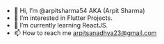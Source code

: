 - 👋 Hi, I’m @arpitsharma54 AKA (Arpit Sharma)
- 👀 I’m interested in Flutter Projects.
- 🌱 I’m currently learning ReactJS.
- 📫 How to reach me arpitsanadhya23@gmail.com

<!---
arpitsharma54/arpitsharma54 is a ✨ special ✨ repository because its `README.md` (this file) appears on your GitHub profile.
You can click the Preview link to take a look at your changes.
--->
